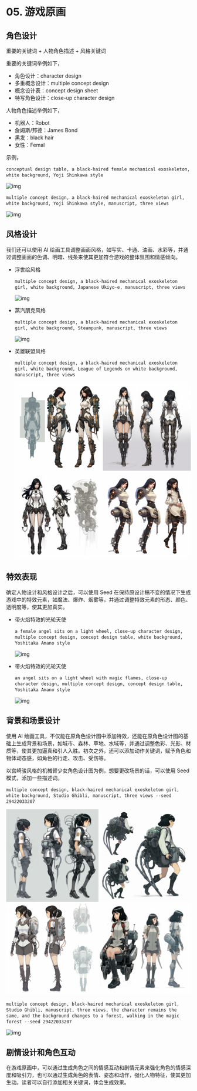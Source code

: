 # 05. 游戏原画



## 角色设计



重要的关键词 + 人物角色描述 + 风格关键词



重要的关键词举例如下，

- 角色设计：character design
- 多重概念设计：multiple concept design
- 概念设计表：concept design sheet
- 特写角色设计：close-up character design



人物角色描述举例如下，

- 机器人：Robot
- 詹姆斯/邦德：James Bond
- 黑发：black hair
- 女性：Femal



示例，

```
conceptual design table, a black-haired female mechanical exoskeleton, white background, Yoji Shinkawa style
```

![img](images/chacha1154_conceptual_design_table_a_black-haired_female__mecha_9d697765-5bac-4a45-8b69-90ccf4632139.png)

```
multiple concept design, a black-haired mechanical exoskeleton girl, white background, Yoji Shinkawa style, manuscript, three views
```

![img](images/chacha1154_multiple_concept_design_a_black-haired_mechanical_ex_5d599b77-ae23-45a9-80a2-52d72e132195.png)

## 风格设计



我们还可以使用 AI 绘画工具调整画面风格，如写实、卡通、油画、水彩等，并通过调整画面的色调、明暗、线条来使其更加符合游戏的整体氛围和情感倾向。



- 浮世绘风格

  ```
  multiple concept design, a black-haired mechanical exoskeleton girl, white background, Japanese Ukiyo-e, manuscript, three views
  ```

  ![img](images/chacha1154_multiple_concept_design_a_black-haired_mechanical_ex_040e584d-909b-48b3-b131-5eeaff399827.png)

- 蒸汽朋克风格

  ```
  multiple concept design, a black-haired mechanical exoskeleton girl, white background, Steampunk, manuscript, three views
  ```

  ![img](images/chacha1154_multiple_concept_design_a_black-haired_mechanical_ex_96a3ae20-a92a-44e0-8e1b-d6cf8071d3ce.png)

- 英雄联盟风格

  ```
  multiple concept design, a black-haired mechanical exoskeleton girl, white background, League of Legends on white background, manuscript, three views
  ```

  ![img](images/chacha1154_multiple_concept_design_a_black-haired_mechanical_ex_95aff7e5-1525-4f8f-9135-7803cccd474e.png)



## 特效表现



确定人物设计和风格设计之后，可以使用 Seed 在保持原设计稿不变的情况下生成游戏中的特效元素，如魔法、爆炸、烟雾等，并通过调整特效元素的形态、颜色、透明度等，使其更加真实。



- 带火焰特效的光轮天使

  ```
  a female angel sits on a light wheel, close-up character design, multiple concept design, concept design table, white background, Yoshitaka Amano style
  ```

  ![img](images/chacha1154_a_female_angel_sits_on_a_light_wheel_close-up_charac_40d347f0-f8aa-4d82-82c8-f617be3d97f7.png)

- 带火焰特效的光轮天使

  ```
  an angel sits on a light wheel with magic flames, close-up character design, multiple concept design, concept design table, Yoshitaka Amano style
  ```

  ![img](images/chacha1154_an_angel_sits_on_a_light_wheel_with_magic_flames_clo_4085d357-15f1-4335-b143-eca494327889.png)

## 背景和场景设计



使用 AI 绘画工具，不仅能在原角色设计图中添加特效，还能在原角色设计图的基础上生成背景和场景，如城市、森林、草地、水域等，并通过调整色彩、光影、材质等，使其更加逼真和引人入胜。初次之外，还可以添加动作关键词，赋予角色和物体动态感，如角色的行走、攻击、受伤等。

以宫崎骏风格的机械臂少女角色设计图为例，想要更改场景的话，可以使用 Seed 模式，添加一些描述词。



```
multiple concept design, black-haired mechanical exoskeleton girl, white background, Studio Ghibli, manuscript, three views --seed 29422033207
```

![img](images/chacha1154_multiple_concept_design_black-haired_machanical_exos_d8580aad-d7fd-4481-8cf2-ab48a57601ec.png)

```
multiple concept design, black-haired mechanical exoskeleton girl, Studio Ghibli, manuscript, three views, the character remains the same, and the background changes to a forest, walking in the magic forest --seed 29422033207
```

![img](images/chacha1154_multiple_concept_design_black-haired_mechanical_exos_b3be5516-a43c-4509-99a7-a327f7a94897.png)  

## 剧情设计和角色互动



在游戏原画中，可以通过生成角色之间的情感互动和剧情元素来强化角色的情感深度和吸引力，也可以通过生成角色的表情、姿态和动作，强化人物特征，使其更加生动。读者可以自行添加相关关键词，体会生成效果。

